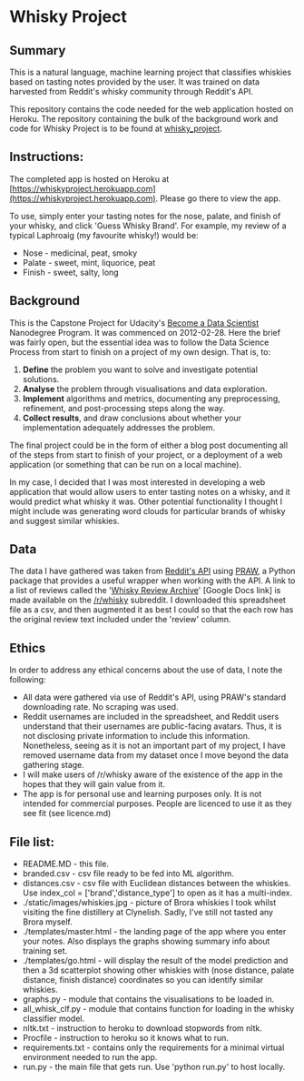 # Whisky Project

## Summary

This is a natural language, machine learning project that classifies whiskies based on tasting notes provided by the user. It was trained on data harvested from Reddit's whisky community through Reddit's API.

This repository contains the code needed for the web application hosted on Heroku. The repository containing the bulk of the background work and code for Whisky Project is to be found at [whisky_project](https://github.com/jamiepotter17/whisky_project).

## Instructions:

The completed app is hosted on Heroku at [https://whiskyproject.herokuapp.com](https://whiskyproject.herokuapp.com). Please go there to view the app.

To use, simply enter your tasting notes for the nose, palate, and finish of your whisky, and click 'Guess Whisky Brand'. For example, my review of a typical Laphroaig (my favourite whisky!) would be:

* Nose - medicinal, peat, smoky
* Palate - sweet, mint, liquorice, peat
* Finish - sweet, salty, long

## Background

This is the Capstone Project for Udacity's [Become a Data Scientist](https://www.udacity.com/course/data-scientist-nanodegree--nd025) Nanodegree Program. It was commenced on 2012-02-28. Here the brief was fairly open, but the essential idea was to follow the Data Science Process from start to finish on a project of my own design. That is, to:

1. **Define** the problem you want to solve and investigate potential solutions.
2. **Analyse** the problem through visualisations and data exploration.
3. **Implement** algorithms and metrics, documenting any preprocessing, refinement, and post-processing steps along the way.
4. **Collect results**, and draw conclusions about whether your implementation adequately addresses the problem.

The final project could be in the form of either a blog post documenting all of the steps from start to finish of your project, or a deployment of a web application (or something that can be run on a local machine).

In my case, I decided that I was most interested in developing a web application that would allow users to enter tasting notes on a whisky, and it would predict what whisky it was. Other potential functionality I thought I might include was generating word clouds for particular brands of whisky and suggest similar whiskies.

## Data

The data I have gathered was taken from [Reddit's API](https://www.reddit.com/dev/api) using [PRAW](https://praw.readthedocs.io/en/stable/), a Python package that provides a useful wrapper when working with the API. A link to a list of reviews called the '[Whisky Review Archive](https://docs.google.com/spreadsheets/d/1X1HTxkI6SqsdpNSkSSivMzpxNT-oeTbjFFDdEkXD30o/edit#gid=695409533&fvid=484110565)' [Google Docs link] is made available on the [/r/whisky](https://www.reddit.com/r/whisky/) subreddit. I downloaded this spreadsheet file as a csv, and then augmented it as best I could so that the each row has the original review text included under the 'review' column.

## Ethics

In order to address any ethical concerns about the use of data, I note the following:

* All data were gathered via use of Reddit's API, using PRAW's standard downloading rate. No scraping was used.
* Reddit usernames are included in the spreadsheet, and Reddit users understand that their usernames are public-facing avatars. Thus, it is not disclosing private information to include this information. Nonetheless, seeing as it is not an important part of my project, I have removed username data from my dataset once I move beyond the data gathering stage.
* I will make users of /r/whisky aware of the existence of the app in the hopes that they will gain value from it.
* The app is for personal use and learning purposes only. It is not intended for commercial purposes. People are licenced to use it as they see fit (see licence.md)

## File list:

* README.MD - this file.
* branded.csv - csv file ready to be fed into ML algorithm.
* distances.csv  - csv file with Euclidean distances between the whiskies. Use index_col = ['brand','distance_type'] to open as it has a multi-index.
* ./static/images/whiskies.jpg - picture of Brora whiskies I took whilst visiting the fine distillery at Clynelish. Sadly, I've still not tasted any Brora myself.
* ./templates/master.html - the landing page of the app where you enter your notes. Also displays the graphs showing summary info about training set.
* ./templates/go.html - will display the result of the model prediction and then a 3d scatterplot showing other whiskies with (nose distance, palate distance, finish distance) coordinates so you can identify similar whiskies.
* graphs.py - module that contains the visualisations to be loaded in.
* all_whisk_clf.py - module that contains function for loading in the whisky classifier model.
* nltk.txt - instruction to heroku to download stopwords from nltk.
* Procfile - instruction to heroku so it knows what to run.
* requirements.txt - contains only the requirements for a minimal virtual environment needed to run the app.
* run.py - the main file that gets run. Use 'python run.py' to host locally.
